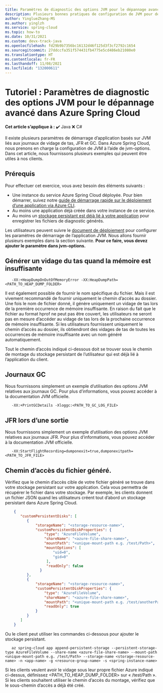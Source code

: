 ```yaml
---
title: Paramètres de diagnostic des options JVM pour le dépannage avancé dans Azure Spring Cloud
description: Plusieurs bonnes pratiques de configuration de JVM pour définir les journaux de vidage de tas, JFR et GC.
author: YinglueZhang-MS
ms.author: yinglzh
ms.service: spring-cloud
ms.topic: how-to
ms.date: 10/31/2021
ms.custom: devx-track-java
ms.openlocfilehash: fd29b9b7356bc16132d46f125d3f3cf2792c1654
ms.sourcegitcommit: 27ddccfa351f574431fb4775e5cd486eb21080e0
ms.translationtype: HT
ms.contentlocale: fr-FR
ms.lasthandoff: 11/08/2021
ms.locfileid: "132000611"
---
```

# <a name="tutorial-diagnostic-settings-of-jvm-options-for-advanced-troubleshooting-in-azure-spring-cloud"></a>Tutoriel : Paramètres de diagnostic des options JVM pour le dépannage avancé dans Azure Spring Cloud

**Cet article s’applique à :** ✔️ Java ❌ C#

Il existe plusieurs paramètres de démarrage d’application basés sur JVM liés aux journaux de vidage de tas, JFR et GC. Dans Azure Spring Cloud, nous prenons en charge la configuration de JVM à l’aide de jvm-options. Dans cet article, nous fournissons plusieurs exemples qui peuvent être utiles à nos clients.

## <a name="prerequisites"></a>Prérequis
Pour effectuer cet exercice, vous avez besoin des éléments suivants :

* Une instance du service Azure Spring Cloud déployée. Pour bien démarrer, suivez notre [guide de démarrage rapide sur le déploiement d’une application via Azure CLI](./quickstart.md).
* Au moins une application déjà créée dans votre instance de ce service.
* Au moins un [stockage persistant est déjà lié à votre application](how-to-built-in-persistent-storage.md) pour enregistrer les fichiers de diagnostic générés.

Les utilisateurs peuvent suivre le [document de déploiement](https://docs.microsoft.com/cli/azure/spring-cloud/app/deployment?view=azure-cli-latest) pour configurer les paramètres de démarrage de l’application JVM. Nous allons fournir plusieurs exemples dans la section suivante. **Pour ce faire, vous devez ajouter le paramètre dans jvm-options.**

## <a name="generate-a-heap-dump-when-out-of-memory"></a>Générer un vidage du tas quand la mémoire est insuffisante
```heap dump when OOM
   -XX:+HeapDumpOnOutOfMemoryError -XX:HeapDumpPath=<PATH_TO_HEAP_DUMP_FOLDER> 
```
Il est également possible de fournir le nom spécifique du fichier. Mais il est vivement recommandé de fournir uniquement le chemin d’accès au dossier. Une fois le nom de fichier donné, il génère uniquement un vidage de tas lors de la première occurrence de mémoire insuffisante. En raison du fait que le fichier au format hprof ne peut pas être couvert, les utilisateurs ne seront pas en mesure d’accéder au vidage de tas lors de la prochaine occurrence de mémoire insuffisante. Si les utilisateurs fournissent uniquement le chemin d’accès au dossier, ils obtiendront des vidages de tas de toutes les occurrences de mémoire insuffisante avec un nom généré automatiquement.

Tout le chemin d’accès indiqué ci-dessous doit se trouver sous le chemin de montage du stockage persistant de l’utilisateur qui est déjà lié à l’application du client.

## <a name="gc-logs"></a>Journaux GC
Nous fournissons simplement un exemple d’utilisation des options JVM relatives aux journaux GC. Pour plus d’informations, vous pouvez accéder à la documentation JVM officielle.
```GC Logs
   -XX:+PrintGCDetails -Xloggc:<PATH_TO_GC_LOG_FILE>
```

## <a name="jfr-on-exit"></a>JFR lors d’une sortie
Nous fournissons simplement un exemple d’utilisation des options JVM relatives aux journaux JFR. Pour plus d’informations, vous pouvez accéder à la documentation JVM officielle.
```JFR on exit
   -XX:StartFlightRecording=dumponexit=true,dumponexitpath=<PATH_TO_JFR_FILE>
```

## <a name="path-of-generated-file"></a>Chemin d’accès du fichier généré.
Vérifiez que le chemin d’accès cible de votre fichier généré se trouve dans votre stockage persistant sur votre application. Cela vous permettra de récupérer le fichier dans votre stockage.
Par exemple, les clients donnent un fichier JSON quand les utilisateurs créent tout d’abord un stockage persistant dans Azure Spring Cloud.
```json
    {
       "customPersistentDisks": [
          {
              "storageName": "<storage-resource-name>",
              "customPersistentDiskProperties": {
                  "type": "AzureFileVolume",
                  "shareName": "<azure-file-share-name>",
                  "mountPath": "<unique-mount-path e.g. /test/Path>",
                  "mountOptions": [
                      "uid=0",
                      "gid=0"
                   ],
                   "readOnly": false 
                }
          },
          {
              "storageName": "<storage-resource-name>",
              "customPersistentDiskProperties": {
                  "type": "AzureFileVolume",
                  "shareName": "<azure-file-share-name>",
                  "mountPath": "<unique-mount-path e.g. /test/anotherPath>",
                  "readOnly": true
              }
          }
       ]
    }
```
Ou le client peut utiliser les commandes ci-dessous pour ajouter le stockage persistant.
    
```
   az spring-cloud app append-persistent-storage --persistent-storage-type AzureFileVolume --share-name <azure-file-share-name> --mount-path <unique-mount-path e.g. /test/Path> --storage-name <storage-resource-name> -n <app-name> -g <resource-group-name> -s <spring-instance-name>
```
   
   Si les clients veulent avoir le vidage sous leur propre fichier Azure indiqué ci-dessus, définissez <PATH_TO_HEAP_DUMP_FOLDER> sur « /test/Path ». Si les clients souhaitent utiliser le chemin d’accès du montage, vérifiez que le sous-chemin d’accès a déjà été créé.




